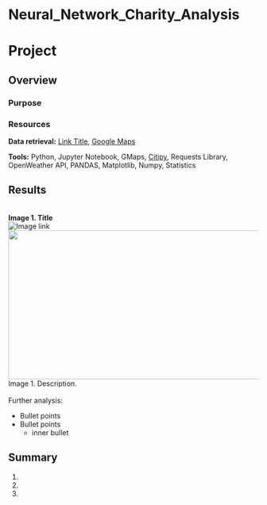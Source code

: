 # Neural_Network_Charity_Analysis
# Project
## Overview

### Purpose

### Resources
**Data retrieval:** [Link Title](https://link_to_click), [Google Maps](https://mapsplatform.google.com/)

**Tools:** Python, Jupyter Notebook, GMaps, [Citipy](https://github.com/wingchen/citipy), Requests Library, OpenWeather API, PANDAS, Matplotlib, Numpy, Statistics
<br>

## Results
<br>**Image 1. Title**
<br>![Image link](/Vacation_Search/WeatherPy_vacation_map.png)
<br><img src="/link_alternative.png" width="600" height="300"/>
<br>Image 1. Description.
<br>
<br>Further analysis:
 - Bullet points
 - Bullet points
    - inner bullet


## Summary

 1. 
 2. 
 3. 